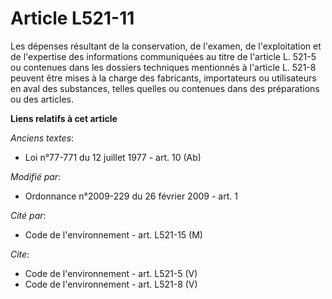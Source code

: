 # Article L521-11

Les dépenses résultant de la conservation, de l'examen, de l'exploitation et de l'expertise des informations communiquées au
titre de l'article L. 521-5 ou contenues dans les dossiers techniques mentionnés à l'article L. 521-8 peuvent être mises à la
charge des fabricants, importateurs ou utilisateurs en aval des substances, telles quelles ou contenues dans des préparations
ou des articles.

**Liens relatifs à cet article**

_Anciens textes_:

  - Loi n°77-771 du 12 juillet 1977 - art. 10 (Ab)

_Modifié par_:

  - Ordonnance n°2009-229 du 26 février 2009 - art. 1

_Cité par_:

  - Code de l'environnement - art. L521-15 (M)

_Cite_:

  - Code de l'environnement - art. L521-5 (V)
  - Code de l'environnement - art. L521-8 (V)
